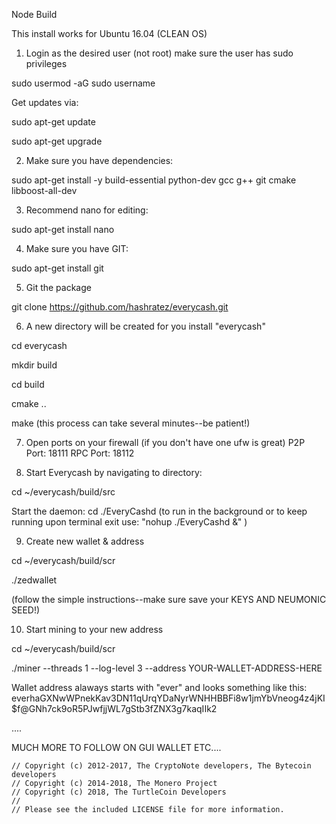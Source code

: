 Node Build

This install works for Ubuntu 16.04 (CLEAN OS)

1. Login as the desired user (not root) make sure the user has sudo privileges

sudo usermod -aG sudo username

Get updates via:

sudo apt-get update

sudo apt-get upgrade

2. Make sure you have dependencies:

sudo apt-get install -y build-essential python-dev gcc g++ git cmake libboost-all-dev

3. Recommend nano for editing: 

sudo apt-get install nano

4. Make sure you have GIT: 

sudo apt-get install git

5. Git the package

git clone https://github.com/hashratez/everycash.git

6. A new directory will be created for you install "everycash"

cd everycash

mkdir build

cd build

cmake ..

make 
(this process can take several minutes--be patient!)

7.  Open ports on your firewall (if you don't have one ufw is great)
P2P Port: 18111
RPC Port: 18112

8. Start Everycash by navigating to directory:

cd ~/everycash/build/src

Start the daemon:
cd 
./EveryCashd
(to run in the background or to keep running upon terminal exit use: "nohup ./EveryCashd &" )

9. Create new wallet & address

cd ~/everycash/build/scr

./zedwallet

(follow the simple instructions--make sure save your KEYS AND NEUMONIC SEED!)

10. Start mining to your new address

cd ~/everycash/build/scr

./miner --threads 1 --log-level 3 --address YOUR-WALLET-ADDRESS-HERE

Wallet address alaways starts with "ever" and looks something like this:
everhaGXNwWPnekKav3DN11qUrqYDaNyrWNHHBBFi8w1jmYbVneog4z4jKI$f@GNh7ck9oR5PJwfjjWL7gStb3fZNX3g7kaqIIk2


....

MUCH MORE TO FOLLOW ON GUI WALLET ETC....




```
// Copyright (c) 2012-2017, The CryptoNote developers, The Bytecoin developers
// Copyright (c) 2014-2018, The Monero Project
// Copyright (c) 2018, The TurtleCoin Developers
// 
// Please see the included LICENSE file for more information.
```
